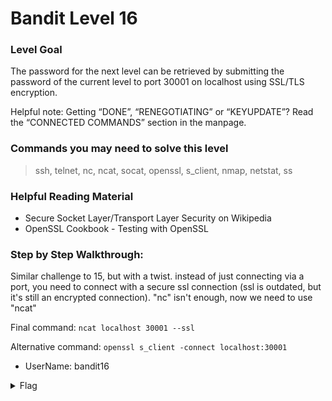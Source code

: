 # Bandit Level 16

### Level Goal
The password for the next level can be retrieved by submitting the password of the current level to port 30001 on localhost using SSL/TLS encryption.

Helpful note: Getting “DONE”, “RENEGOTIATING” or “KEYUPDATE”? Read the “CONNECTED COMMANDS” section in the manpage.

### Commands you may need to solve this level
> ssh, telnet, nc, ncat, socat, openssl, s_client, nmap, netstat, ss

### Helpful Reading Material
- Secure Socket Layer/Transport Layer Security on Wikipedia
- OpenSSL Cookbook - Testing with OpenSSL

### Step by Step Walkthrough:
Similar challenge to 15, but with a twist. instead of just connecting via a port, you need to connect with a secure ssl connection (ssl is outdated, but it's still an encrypted connection). "nc" isn't enough, now we need to use "ncat"

Final command: ```ncat localhost 30001 --ssl```

Alternative command: ```openssl s_client -connect localhost:30001```

* UserName: bandit16

<details><summary>Flag</summary>
    <pre>
    pwd: kSkvUpMQ7lBYyCM4GBPvCvT1BfWRy0Dx
    </pre>
   </details>